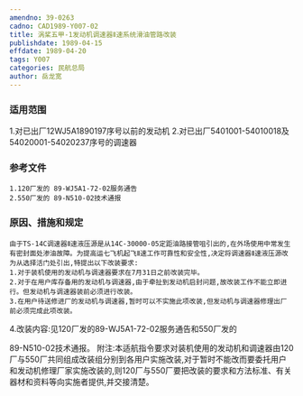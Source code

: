 ```yaml
---
amendno: 39-0263
cadno: CAD1989-Y007-02
title: 涡桨五甲-1发动机调速器Ⅱ速系统滑油管路改装
publishdate: 1989-04-15
effdate: 1989-04-20
tags: Y007
categories: 民航总局
author: 岳龙宽
---
```


### 适用范围 
1.对已出厂12WJ5A1890197序号以前的发动机
2.对已出厂5401001-54010018及54020001-54020237序号的调速器

### 参考文件
    1.120厂发的 89-WJ5A1-72-02服务通告
    2.550厂发的 89-N510-02技术通报


### 原因、措施和规定 
    由于TS-14C调速器Ⅱ速液压源是从14C-30000-05定距油路接管咀引出的,在外场使用中常发生有密封面处渗油故障。为提高运七飞机起飞Ⅱ速工作可靠性和安全性,决定将调速器Ⅱ速液压源改为从选择活门处引出,特提出以下改装要求: 
    1.对于装机使用的发动机与调速器要求在7月31日之前改装完毕。
    2.对于在用户库存备用的发动机与调速器,由于牵扯到发动机启封问题,故改装工作不能立即进行。但发动机与调速器装前必须进行改装。 
    3.在用户待送修进厂的发动机与调速器,暂时可以不实施此项改装,但发动机与调速器修理出厂前必须完成此项改装。 

4.改装内容:见120厂发的89-WJ5A1-72-02服务通告和550厂发的
  
89-N510-02技术通报。 
    附注:本适航指令要求对装机使用的发动机和调速器由120厂与550厂共同组成改装组分别到各用户实施改装,对于暂时不能改而要委托用户和发动机修理厂家实施改装的,则120厂与550厂要把改装的要求和方法标准、有关器材和资料等向实施者提供,并交接清楚。
